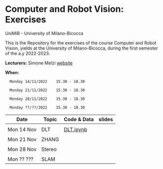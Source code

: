 # Computer and Robot Vision: Exercises
UniMiB - University of Milano-Bicocca

This is the Repository for the exercises of the course Computer and Robot Vision, yields at the University of Milano-Bicocca, during the first semester of the a.y 2022-2023.

**Lecturers:** Simone Melzi [website](https://sites.google.com/site/melzismn/)

**When:** 

      Monday 14/11/2022    15.30 - 18.30
      
      Monday 21/11/2022    15.30 - 18.30
      
      Monday 28/11/2022    15.30 - 18.30
      
      Monday ??/??/2022    15.30 - 18.30  

       


**Date** | **Topic** | **Code & Data** | **slides**
------------ | ------------- | ------------ | ------------
| | |
Mon 14 Nov | DLT | [DLT.ipynb](https://github.com/melzismn/ComputerRobotVision/blob/main/DLT.ipynb) | 
| | |
Mon 21 Nov | ZHANG | |
| | |
Mon 28 Nov | Stereo | |
| | |
Mon ?? ??? | SLAM | |

